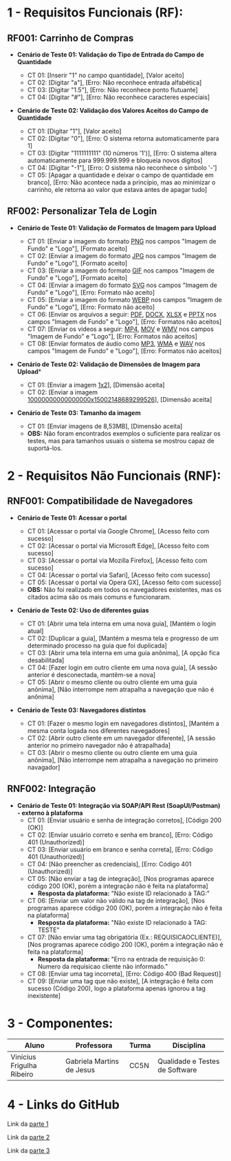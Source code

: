 # 1 - Requisitos Funcionais (RF):

## RF001: Carrinho de Compras
- **Cenário de Teste 01: Validação do Tipo de Entrada do Campo de Quantidade**
  - CT 01: [Inserir "1" no campo quantidade], [Valor aceito]
  - CT 02: [Digitar "a"], [Erro: Não reconhece entrada alfabética]
  - CT 03: [Digitar "1.5"], [Erro: Não reconhece ponto flutuante]
  - CT 04: [Digitar "#"], [Erro: Não reconhece caracteres especiais]


- **Cenário de Teste 02: Validação dos Valores Aceitos do Campo de Quantidade**
  - CT 01: [Digitar "1"], [Valor aceito]
  - CT 02: [Digitar "0"], [Erro: O sistema retorna automaticamente para 1]
  - CT 03: [Digitar "1111111111" (10 números '1')], [Erro: O sistema altera automaticamente para 999.999.999 e bloqueia novos dígitos]
  - CT 04: [Digitar "-1"], [Erro: O sistema não reconhece o símbolo '-']
  - CT 05: [Apagar a quantidade e deixar o campo de quantidade em branco], [Erro: Não acontece nada a princípio, mas ao minimizar o carrinho, ele retorna ao valor que estava antes de apagar tudo]


## RF002: Personalizar Tela de Login
- **Cenário de Teste 01: Validação de Formatos de Imagem para Upload**
  - CT 01: [Enviar a imagem do formato [PNG](https://github.com/vinifrigulha/UVV/blob/main/Qualidade%20de%20Testes/images/testes/imagens/imagem_png.png) nos campos "Imagem de Fundo" e "Logo"], [Formato aceito]
  - CT 02: [Enviar a imagem do formato [JPG](https://github.com/vinifrigulha/UVV/blob/main/Qualidade%20de%20Testes/images/testes/imagens/imagem_jpg.jpg) nos campos "Imagem de Fundo" e "Logo"], [Formato aceito]
  - CT 03: [Enviar a imagem do formato [GIF](https://github.com/vinifrigulha/UVV/blob/main/Qualidade%20de%20Testes/images/testes/imagens/imagem_gif.gif) nos campos "Imagem de Fundo" e "Logo"], [Formato aceito]
  - CT 04: [Enviar a imagem do formato [SVG](https://github.com/vinifrigulha/UVV/blob/main/Qualidade%20de%20Testes/images/testes/imagens/imagem_svg.svg) nos campos "Imagem de Fundo" e "Logo"], [Erro: Formato não aceito]
  - CT 05: [Enviar a imagem do formato [WEBP](https://github.com/vinifrigulha/UVV/blob/main/Qualidade%20de%20Testes/images/testes/imagens/imagem_webp.webp) nos campos "Imagem de Fundo" e "Logo"], [Erro: Formato não aceito]
  - CT 06: [Enviar os arquivos a seguir: [PDF](https://github.com/vinifrigulha/UVV/blob/main/Qualidade%20de%20Testes/images/testes/arquivos/arquivo_pdf.pdf), [DOCX](https://github.com/vinifrigulha/UVV/blob/main/Qualidade%20de%20Testes/images/testes/arquivos/arquivo_docx.docx), [XLSX](https://github.com/vinifrigulha/UVV/blob/main/Qualidade%20de%20Testes/images/testes/arquivos/arquivo_xlsx.xlsx) e [PPTX](https://github.com/vinifrigulha/UVV/blob/main/Qualidade%20de%20Testes/images/testes/arquivos/arquivo_pptx.pptx) nos campos "Imagem de Fundo" e "Logo"], [Erro: Formatos não aceitos]
  - CT 07: [Enviar os vídeos a seguir: [MP4](https://github.com/vinifrigulha/UVV/blob/main/Qualidade%20de%20Testes/images/testes/videos/video_mp4.mp4), [MOV](https://github.com/vinifrigulha/UVV/blob/main/Qualidade%20de%20Testes/images/testes/videos/video_mov.mov) e [WMV](https://github.com/vinifrigulha/UVV/blob/main/Qualidade%20de%20Testes/images/testes/videos/video_wmv.wmv) nos campos "Imagem de Fundo" e "Logo"], [Erro: Formatos não aceitos]
  - CT 08: [Enviar formatos de áudio como [MP3](https://github.com/vinifrigulha/UVV/blob/main/Qualidade%20de%20Testes/images/testes/audios/audio_mp3.mp3), [WMA](https://github.com/vinifrigulha/UVV/blob/main/Qualidade%20de%20Testes/images/testes/audios/audio_wma.wma) e [WAV](https://github.com/vinifrigulha/UVV/blob/main/Qualidade%20de%20Testes/images/testes/audios/audio_wav.wav) nos campos "Imagem de Fundo" e "Logo"], [Erro: Formatos não aceitos]

- **Cenário de Teste 02: Validação de Dimensões de Imagem para Upload***
  - CT 01: [Enviar a imagem [1x2](https://github.com/vinifrigulha/UVV/blob/main/Qualidade%20de%20Testes/images/testes/imagens/imagem_pequenae.jpg)], [Dimensão aceita]
  - CT 02: [Enviar a imagem [10000000000000000x15002148689299526](https://github.com/vinifrigulha/UVV/blob/main/Qualidade%20de%20Testes/images/testes/imagens/imagem_grande.jpg)], [Dimensão aceita]

- **Cenário de Teste 03: Tamanho da imagem**
  - CT 01: [Enviar imagens de 8,53MB], [Dimensão aceita]
  - **OBS:** Não foram encontrados exemplos o suficiente para realizar os testes, mas para tamanhos usuais o sistema se mostrou capaz de suportá-los.


# 2 - Requisitos Não Funcionais (RNF):

## RNF001: Compatibilidade de Navegadores
- **Cenário de Teste 01: Acessar o portal**
  - CT 01: [Acessar o portal via Google Chrome], [Acesso feito com sucesso]
  - CT 02: [Acessar o portal via Microsoft Edge], [Acesso feito com sucesso]
  - CT 03: [Acessar o portal via Mozilla Firefox], [Acesso feito com sucesso]
  - CT 04: [Acessar o portal via Safari], [Acesso feito com sucesso]
  - CT 05: [Acessar o portal via Opera GX], [Acesso feito com sucesso]
  - **OBS:** Não foi realizado em todos os navegadores existentes, mas os citados acima são os mais comuns e funcionaram.

- **Cenário de Teste 02: Uso de diferentes guias**
  - CT 01: [Abrir uma tela interna em uma nova guia], [Mantém o login atual]
  - CT 02: [Duplicar a guia], [Mantém a mesma tela e progresso de um determinado processo na guia que foi duplicada]
  - CT 03: [Abrir uma tela interna em uma guia anônima], [A opção fica desabilitada]
  - CT 04: [Fazer login em outro cliente em uma nova guia], [A sessão anterior é desconectada, mantêm-se a nova]
  - CT 05: [Abrir o mesmo cliente ou outro cliente em uma guia anônima], [Não interrompe nem atrapalha a navegação que não é anônima]

- **Cenário de Teste 03: Navegadores distintos**
  - CT 01: [Fazer o mesmo login em navegadores distintos], [Mantém a mesma conta logada nos diferentes navegadores]
  - CT 02: [Abrir outro cliente em um navegador diferente], [A sessão anterior no primeiro navegador não é atrapalhada]
  - CT 03: [Abrir o mesmo cliente ou outro cliente em uma guia anônima], [Não interrompe nem atrapalha a navegação no primeiro navagador]


## RNF002: Integração
- **Cenário de Teste 01: Integração via SOAP/API Rest (SoapUI/Postman) - externo à plataforma**
  - CT 01: [Enviar usuário e senha de integração corretos], [Código 200 (OK)]
  - CT 02: [Enviar usuário correto e senha em branco], [Erro: Código 401 (Unauthorized)]
  - CT 03: [Enviar usuário em branco e senha correta], [Erro: Código 401 (Unauthorized)]
  - CT 04: [Não preencher as credenciais], [Erro: Código 401 (Unauthorized)]
  - CT 05: [Não enviar a tag de integração], [Nos programas aparece código 200 (OK), porém a integração não é feita na plataforma]
    - **Resposta da plataforma:** "Não existe ID relacionado à TAG:"
  - CT 06: [Enviar um valor não válido na tag de integração], [Nos programas aparece código 200 (OK), porém a integração não é feita na plataforma]
    - **Resposta da plataforma:** "Não existe ID relacionado à TAG: TESTE"
  - CT 07: [Não enviar uma tag obrigatória (Ex.: REQUISICAOCLIENTE)], [Nos programas aparece código 200 (OK), porém a integração não é feita na plataforma]
    - **Resposta da plataforma:** "Erro na entrada de requisição 0: Numero da requisicao cliente não informado."
  - CT 08: [Enviar uma tag incorreta], [Erro: Código 400 (Bad Request)]
  - CT 09: [Enviar uma tag que não existe], [A integração é feita com sucesso (Código 200), logo a plataforma apenas ignorou a tag inexistente]


# 3 - Componentes:

| Aluno                     | Professora                | Turma | Disciplina                     |
| ------------------------- | ------------------------- | ----- | ------------------------------ |
| Vinícius Frigulha Ribeiro | Gabriela Martins de Jesus | CC5N  | Qualidade e Testes de Software |

# 4 - Links do GitHub

Link da [parte 1](https://github.com/vinifrigulha/UVV/blob/main/Qualidade%20de%20Testes/projeto_parte1.md)

Link da [parte 2](https://github.com/vinifrigulha/UVV/blob/main/Qualidade%20de%20Testes/projeto_parte2.md)

Link da [parte 3](https://github.com/vinifrigulha/UVV/blob/main/Qualidade%20de%20Testes/projeto_parte3.md)
